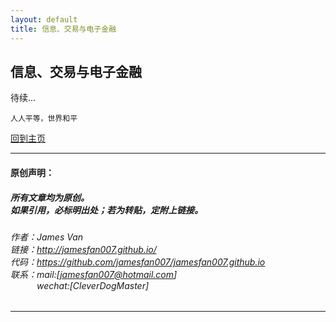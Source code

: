 ```yaml
---
layout: default
title: 信息、交易与电子金融
---
```


## 信息、交易与电子金融  

待续...

```
人人平等，世界和平
```

[回到主页](http://jamesfan007.github.io/)

---
#### 原创声明：

##### 所有文章均为原创。 <br/> 如果引用，必标明出处；若为转贴，定附上链接。

###### 作者：James Van <br/> 链接：http://jamesfan007.github.io/ <br/> 代码：https://github.com/jamesfan007/jamesfan007.github.io <br/> 联系：mail:[jamesfan007@hotmail.com]  <br/> &emsp;&emsp;&emsp;wechat:[CleverDogMaster]

---
